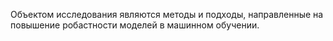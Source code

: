 Объектом исследования являются методы и подходы, направленные на повышение робастности моделей в машинном обучении.